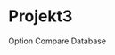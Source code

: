 # Projekt3
Option Compare Database























































































































































































































































































































